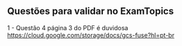 ## Questões para validar no ExamTopics

1 - Questão 4 página 3 do PDF é duvidosa
https://cloud.google.com/storage/docs/gcs-fuse?hl=pt-br
